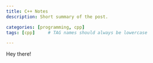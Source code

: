 ```yaml
---
title: C++ Notes
description: Short summary of the post.

categories: [programming, cpp]
tags: [cpp]     # TAG names should always be lowercase

---
```


Hey there!
